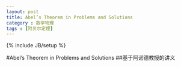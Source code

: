```yaml
---
layout: post
title: Abel’s Theorem in Problems and Solutions
category : 数学物理
tags : [阿贝尔定理]
---
```

{% include JB/setup %}

#Abel’s Theorem in Problems and Solutions
##基于阿诺德教授的讲义
